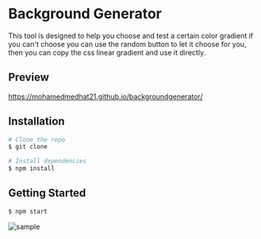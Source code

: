 # Background Generator
This tool is designed to help you choose and test a certain color gradient
if you can't choose you can use the random button to let it choose for you, then you can copy the css linear gradient and use it directly.

## Preview

https://mohamedmedhat21.github.io/backgroundgenerator/

## Installation

```bash
# Clone the repo
$ git clone 

# Install dependencies
$ npm install
```
## Getting Started

```bash
$ npm start
```

![sample](https://github.com/MohamedMedhat21/backgroundgenerator/blob/master/media/sample%5Bgif%5D.gif)
